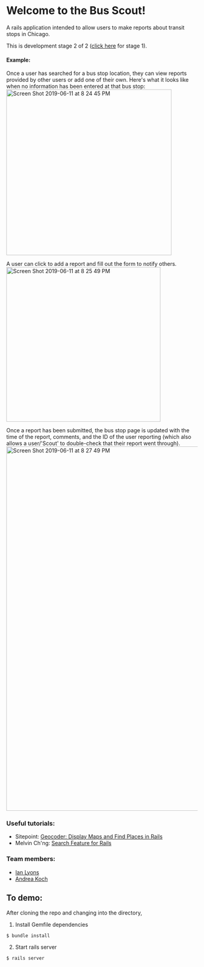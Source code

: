 # Welcome to the Bus Scout!
A rails application intended to allow users to make reports about transit stops in Chicago.

This is development stage 2 of 2 ([click here](https://github.com/itlyons/civtech-transit-app) for stage 1).

#### Example:
Once a user has searched for a bus stop location, they can view reports provided by other users or add one of their own.  Here's what it looks like when no information has been entered at that bus stop:
<img width="435" alt="Screen Shot 2019-06-11 at 8 24 45 PM" src="https://user-images.githubusercontent.com/35736047/59317365-2d011f80-8c88-11e9-912f-4b45e8a8f104.png">

A user can click to add a report and fill out the form to notify others.
<img width="406" alt="Screen Shot 2019-06-11 at 8 25 49 PM" src="https://user-images.githubusercontent.com/35736047/59317426-76ea0580-8c88-11e9-90fe-8e166a250211.png">

Once a report has been submitted, the bus stop page is updated with the time of the report, comments, and the ID of the user reporting (which also allows a user/'Scout' to double-check that their report went through).
<img width="956" alt="Screen Shot 2019-06-11 at 8 27 49 PM" src="https://user-images.githubusercontent.com/35736047/59317446-8d905c80-8c88-11e9-866e-653ed6d9b36e.png">

### Useful tutorials:
- Sitepoint:  [Geocoder:  Display Maps and Find Places in Rails](https://www.sitepoint.com/geocoder-display-maps-and-find-places-in-rails/)
- Melvin Ch'ng:  [Search Feature for Rails](https://melvinchng.github.io/rails/SearchFeature.html#chapter-4-search-feature)

### Team members:
- [Ian Lyons](https://github.com/itlyons)
- [Andrea Koch](https://github.com/kochandrea)

## To demo:

After cloning the repo and changing into the directory,
1) Install Gemfile dependencies
```
$ bundle install
```
2) Start rails server
```
$ rails server
```



